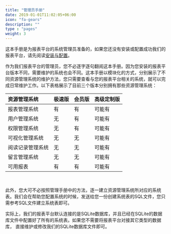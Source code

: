 ```yaml
---
title: "管理员手册"
date: 2019-01-01T11:02:05+06:00
icon: "fa-gears"
description: ""
type : "pages"
weight: 3
---
```


这本手册是为报表平台的系统管理员准备的，如果您还没有安装或配置成功我们的报表平台，请先阅读[安装与配置](/installation)。  
  
作为我们报表平台的管理员，您不必逐字逐句翻阅这本手册。因为您安装的报表平台版本不同，需要维护的系统也会不同。这本手册以模块化的方式，分别展示了不同资源管理系统的维护方法，您只需要查看与您的报表平台相关的系统，就可以完成日常维护工作。以下表格展示了目前三个版本分别拥有那些资源管理系统：   
  
资源管理系统        | 极速版                 | 会员版                   | 高级定制版  
:------------------ | :----------------------| :------------------------| :-----------------  
报表管理系统        | 有                     | 有                       | 可能有  
用户管理系统        | 无                     | 有                       | 可能有  
权限管理系统        | 无                     | 有                       | 可能有  
可视化管理系统      | 无                     | 无                       | 可能有  
阅读记录管理系统    | 无                     | 无                       | 可能有   
留言管理系统        | 无                     | 无                       | 可能有  
可用报表            | 有                     | 有                       | 可能有
<br>

此外，您大可不必按照管理手册中的方法，逐一建立资源管理系统所对应的系统表。我们会在帮助您配置系统的时候，发送给您一份创建系统表的SQL文件，您只需参考SQL文件建立系统表即可。  
  
实际上，我们的报表平台默认连接的是SQLite数据库，并且已经在SQLite的数据库文件中配置好了所有的系统表。如果您不需要将报表平台对接其它类型的数据库，  直接维护或修改我们的SQLite数据库文件即可。  
